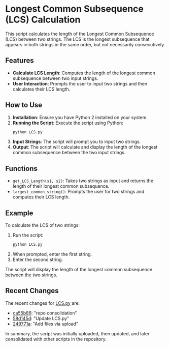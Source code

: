 # Longest Common Subsequence (LCS) Calculation

This script calculates the length of the Longest Common Subsequence (LCS) between two strings. The LCS is the longest subsequence that appears in both strings in the same order, but not necessarily consecutively.

## Features

- **Calculate LCS Length**: Computes the length of the longest common subsequence between two input strings.
- **User Interaction**: Prompts the user to input two strings and then calculates their LCS length.

## How to Use

1. **Installation**: Ensure you have Python 2 installed on your system.
2. **Running the Script**: Execute the script using Python:
   ```bash
   python LCS.py
   ```
3. **Input Strings**: The script will prompt you to input two strings.
4. **Output**: The script will calculate and display the length of the longest common subsequence between the two input strings.

## Functions

- `get_LCS_Length(s1, s2)`: Takes two strings as input and returns the length of their longest common subsequence.
- `largest_common_string()`: Prompts the user for two strings and computes their LCS length.

## Example

To calculate the LCS of two strings:
1. Run the script:
   ```bash
   python LCS.py
   ```
2. When prompted, enter the first string.
3. Enter the second string.

The script will display the length of the longest common subsequence between the two strings.

## Recent Changes

The recent changes for [LCS.py](https://github.com/MoneKEE/Python-Code-Samples/blob/master/LCS.py) are:
- [ca55b86](https://github.com/MoneKEE/Python-Code-Samples/commit/ca55b8605fa03be4eb746bd83f8490c4a0783baa): "repo consolidation"
- [58d145d](https://github.com/MoneKEE/Python-Code-Samples/commit/58d145df5aee8833cb4946e869884af07ff0858c): "Update LCS.py"
- [249771a](https://github.com/MoneKEE/Python-Code-Samples/commit/249771a1eabc1c084842d96e6bbf1738b34c4efe): "Add files via upload"

In summary, the script was initially uploaded, then updated, and later consolidated with other scripts in the repository.
